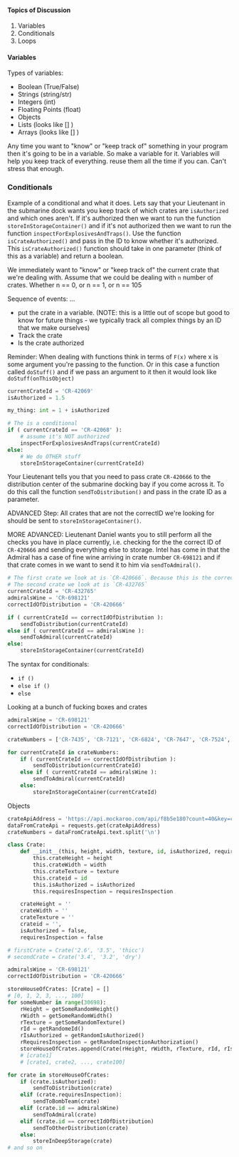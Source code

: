 #### Topics of Discussion
1. Variables
2. Conditionals
3. Loops

#### Variables
Types of variables:
- Boolean (True/False)
- Strings (string/str)
- Integers (int)
- Floating Points (float)
- Objects
- Lists (looks like [] )
- Arrays (looks like [] )

Any time you want to "know" or "keep track of" something in your program then it's going to be in a variable. So make a variable for it.
Variables will help you keep track of everything. reuse them all the time if you can. Can't stress that enough.

### Conditionals
Example of a conditional and what it does.
Lets say that your Lieutenant in the submarine dock wants you keep track of which crates are `isAuthorized` and which ones aren't. If it's authorized then we want to run the function `storeInStorageContainer()` and if it's not authorized then we want to run the function `inspectForExplosivesAndTraps()`. Use the function `isCrateAuthorized()` and pass in the ID to know whether it's authorized. This `isCrateAuthorized()` function should take in one parameter (think of this as a variable) and return a boolean.

We immediately want to "know" or "keep track of" the current crate that we're dealing with. Assume that we could be dealing with `n` number of crates. Whether n == 0, or n == 1, or n == 105

Sequence of events:
...
- put the crate in a variable. (NOTE: this is a little out of scope but good to know for future things - we typically track all complex things by an ID that we make ourselves)
- Track the crate
- Is the crate authorized

Reminder: When dealing with functions think in terms of `F(x)` where x is some argument you're passing to the function. Or in this case a function called `doStuff()` and if we pass an argument to it then it would look like `doStuff(onThisObject)`

```py
currentCrateId = 'CR-42069'
isAuthorized = 1.5

my_thing: int = 1 + isAuthorized

# The is a conditional
if ( currentCrateId == 'CR-42068' ):
    # assume it's NOT authorized
    inspectForExplosivesAndTraps(currentCrateId)
else:
    # We do OTHER stuff
    storeInStorageContainer(currentCrateId)
```

Your Lieutenant tells you that you need to pass crate `CR-420666` to the distribution center of the submarine docking bay if you come across it. To do this call the function `sendToDistribution()` and pass in the crate ID as a parameter.

ADVANCED Step: All crates that are not the correctID we're looking for should be sent to `storeInStorageContainer()`.

MORE ADVANCED: Lieutenant Daniel wants you to still perform all the checks you have in place currently, i.e. checking for the the correct ID of `CR-420666` and sending everything else to storage. Intel has come in that the Admiral has a case of fine wine arriving in crate number `CR-698121` and if that crate comes in we want to send it to him via `sendToAdmiral()`.

```py
# The first crate we look at is `CR-420666`. Because this is the correct crate this should be sent to distribution via `sendToDistribution()`
# The second crate we look at is `CR-432765`
currentCrateId = 'CR-432765'
admiralsWine = 'CR-698121'
correctIdOfDistribution = 'CR-420666'

if ( currentCrateId == correctIdOfDistribution ):
    sendToDistribution(currentCrateId)
else if ( currentCrateId == admiralsWine ):
    sendToAdmiral(currentCrateId)
else: 
    storeInStorageContainer(currentCrateId)   
```

The syntax for conditionals:
- `if ()`
- `else if ()`
- `else`


Looking at a bunch of fucking boxes and crates
```py
admiralsWine = 'CR-698121'
correctIdOfDistribution = 'CR-420666'

crateNumbers = ['CR-7435', 'CR-7121', 'CR-6824', 'CR-7647', 'CR-7524', 'CR-7192', 'CR-5144', 'CR-9274', 'CR-7495', 'CR-698121', 'CR-5572', 'CR-7880', 'CR-6366', 'CR-6289', 'CR-6025', 'CR-9520', 'CR-6081', 'CR-8645', 'CR-6531', 'CR-6417', 'CR-9420', 'CR-7887', 'CR-420666', 'CR-6993', 'CR-5979', 'CR-5911', 'CR-8699', 'CR-5628', 'CR-6520', 'CR-7650', 'CR-8163', 'CR-7524', 'CR-5012', 'CR-8365', 'CR-7551', 'CR-8101', 'CR-7635', 'CR-8883', 'CR-9403', 'CR-8224']

for currentCrateId in crateNumbers:
    if ( currentCrateId == correctIdOfDistribution ):
        sendToDistribution(currentCrateId)
    else if ( currentCrateId == admiralsWine ):
        sendToAdmiral(currentCrateId)
    else: 
        storeInStorageContainer(currentCrateId)
```

Objects
```py
crateApiAddress = 'https://api.mockaroo.com/api/f8b5e180?count=40&key=cf7bbbd0'
dataFromCrateApi = requests.get(crateApiAddress)
crateNumbers = dataFromCrateApi.text.split('\n')

class Crate:
    def __init__(this, height, width, texture, id, isAuthorized, requiresInspection):
        this.crateHeight = height
        this.crateWidth = width
        this.crateTexture = texture
        this.crateid = id
        this.isAuthorized = isAuthorized
        this.requiresInspection = requiresInspection

    crateHeight = ''
    crateWidth = ''
    crateTexture = ''
    crateid = '',
    isAuthorized = false,
    requiresInspection = false

# firstCrate = Crate('2.6', '3.5', 'thicc')
# secondCrate = Crate('3.4', '3.2', 'dry')

admiralsWine = 'CR-698121'
correctIdOfDistribution = 'CR-420666'

storeHouseOfCrates: [Crate] = []
# [0, 1, 2, 3, ..., 100]
for someNumber in range(30698):
    rHeight = getSomeRandomHeight()
    rWidth = getSomeRandomWidth()
    rTexture = getSomeRandomTexture()
    rId = getRandomeId()
    rIsAuthorized = getRandomIsAuthorized()
    rRequiresInspection = getRandomInspectionAuthorization()
    storeHouseOfCrates.append(Crate(rHeight, rWidth, rTexture, rId, rIsAuthorized, rRequiresInspection))
    # [crate1]
    # [crate1, crate2, ..., crate100]

for crate in storeHouseOfCrates:
    if (crate.isAuthorized):
        sendToDistribution(crate)
    elif (crate.requiresInspection):
        sendToBombTeam(crate)
    elif (crate.id == admiralsWine)
        sendToAdmiral(crate)
    elif (crate.id == correctIdOfDistribution)
        sendToOtherDistribution(crate)
    else:
        storeInDeepStorage(crate)
# and so on
```